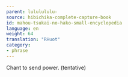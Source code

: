 ```yaml
---
parent: lululululu-
source: hibichika-complete-capture-book
id: mahou-tsukai-no-hako-small-encyclopedia
language: en
weight: 64
translation: "RHuot"
category:
- phrase
---
```


Chant to send power. (tentative)
